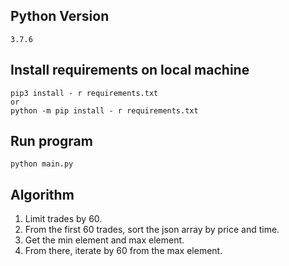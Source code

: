 ## Python Version
```
3.7.6
```

## Install requirements on local machine
```
pip3 install - r requirements.txt
or 
python -m pip install - r requirements.txt 
```
## Run program

```
python main.py
```
## Algorithm
1. Limit trades by 60.
2. From the first 60 trades, sort the json array by price and time.
3. Get the min element and max element.
4. From there, iterate by 60 from the max element.